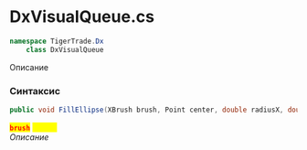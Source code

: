 
# DxVisualQueue.cs
```csharp
namespace TigerTrade.Dx  
    class DxVisualQueue
```

Описание

### Синтаксис
```csharp
public void FillEllipse(XBrush brush, Point center, double radiusX, double radiusY)
```

<mark style="color:red;">**`brush`**</mark> <mark style="color:yellow;">`XBrush`</mark>  
 *Описание*  
  

                    
                    